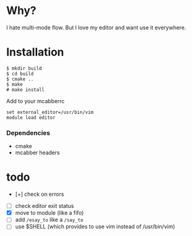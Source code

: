 # Why?
I hate multi-mode flow. But I love my editor and want use it
everywhere.

# Installation
```
$ mkdir build
$ cd build
$ cmake ..
$ make
# make install
```

Add to your mcabberrc
```
set external_editor=/usr/bin/vim
module load editor
```

### Dependencies
- cmake
- mcabber headers

# todo
- [+] check on errors
- [ ] check editor exit status
- [x] move to module (like a fifo)
- [ ] add `/esay_to` like a `/say_to`
- [ ] use $SHELL (which provides to use vim instead of /usr/bin/vim)
